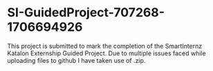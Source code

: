 # SI-GuidedProject-707268-1706694926

This project is submitted to mark the completion of the SmartInternz Katalon Externship Guided Project.
Due to multiple issues faced while uploading files to github I have taken use of .zip.
